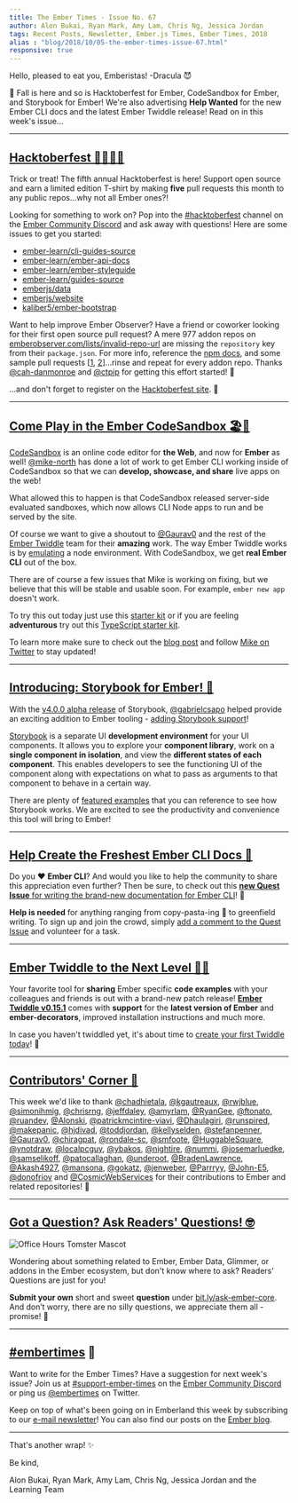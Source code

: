 ```yaml
---
title: The Ember Times - Issue No. 67
author: Alon Bukai, Ryan Mark, Amy Lam, Chris Ng, Jessica Jordan
tags: Recent Posts, Newsletter, Ember.js Times, Ember Times, 2018
alias : "blog/2018/10/05-the-ember-times-issue-67.html"
responsive: true
---
```


Hello, pleased to eat you, Emberistas! -Dracula 😈

🍂 Fall is here and so is Hacktoberfest for Ember, CodeSandbox for Ember, and Storybook for Ember! We're also advertising **Help Wanted** for the new Ember CLI docs and the latest Ember Twiddle release! Read on in this week's issue...

---

## [Hacktoberfest 🎃🍻👨‍💻](https://hacktoberfest.digitalocean.com/)

Trick or treat! The fifth annual Hacktoberfest is here! Support open source and earn a limited edition T-shirt by making **five** pull requests this month to any public repos...why not all Ember ones?!

Looking for something to work on? Pop into the [#hacktoberfest](https://discordapp.com/channels/480462759797063690/496453502298750988) channel on the [Ember Community Discord](https://discordapp.com/invite/zT3asNS) and ask away with questions! Here are some issues to get you started:

* [ember-learn/cli-guides-source](https://github.com/ember-learn/cli-guides-source/issues)
* [ember-learn/ember-api-docs](https://github.com/ember-learn/ember-api-docs/labels/hacktoberfest)
* [ember-learn/ember-styleguide](https://github.com/ember-learn/ember-styleguide/issues?q=is%3Aissue+is%3Aopen+label%3Ahacktoberfest)
* [ember-learn/guides-source](https://github.com/ember-learn/guides-source/issues?q=is%3Aopen+is%3Aissue+label%3Ahacktoberfest)
* [emberjs/data](https://github.com/emberjs/data/labels/Hacktoberfest)
* [emberjs/website](https://github.com/emberjs/website/issues?q=is%3Aissue+is%3Aopen+label%3Ahacktoberfest)
* [kaliber5/ember-bootstrap](https://github.com/kaliber5/ember-bootstrap/labels/Hacktoberfest)

Want to help improve Ember Observer? Have a friend or coworker looking for their first open source pull request? A mere 977 addon repos on [emberobserver.com/lists/invalid-repo-url](https://emberobserver.com/lists/invalid-repo-url) are missing the `repository` key from their `package.json`. For more info, reference the [npm docs](https://docs.npmjs.com/files/package.json#repository), and some sample pull requests [[1](https://github.com/Addepar/addepar-ember-toolbox/pull/29), [2](https://github.com/Duder-onomy/ember-fetch-jsonp/pull/45)]...rinse and repeat for every addon repo. Thanks [@cah-danmonroe](https://github.com/cah-danmonroe) and [@ctpip](https://github.com/ctcpip) for getting this effort started! 💯

...and don't forget to register on the [Hacktoberfest site](https://hacktoberfest.digitalocean.com/). 👻

---

## [Come Play in the Ember CodeSandbox 🏖️🏰](https://medium.com/@mikenorth/ember-community-meet-codesandbox-10a43076b3fa)

[CodeSandbox](https://codesandbox.io) is an online code editor for **the Web**, and now for **Ember** as well! [@mike-north](https://github.com/mike-north) has done a lot of work to get Ember CLI working inside of CodeSandbox so that we can **develop, showcase, and share** live apps on the web!

What allowed this to happen is that CodeSandbox released server-side evaluated sandboxes, which now allows CLI Node apps to run and be served by the site.

Of course we want to give a shoutout to [@Gaurav0](https://github.com/Gaurav0) and the rest of the [Ember Twiddle](https://ember-twiddle.com/) team for their **amazing** work. The way Ember Twiddle works is by [emulating](https://github.com/ember-cli/ember-twiddle/blob/ac116eb20d1e6c2152313f865159c443a9e2bd6f/app/services/ember-cli.js#L261-L295) a node environment. With CodeSandbox, we get **real Ember CLI** out of the box.

There are of course a few issues that Mike is working on fixing, but we believe that this will be stable and usable soon. For example, `ember new app` doesn't work.

To try this out today just use this [starter kit](https://codesandbox.io/s/github/mike-north/ember-new-output) or if you are feeling **adventurous** try out this [TypeScript starter kit](https://codesandbox.io/s/github/mike-north/ember-new-output/tree/typescript).

To learn more make sure to check out the [blog post](https://medium.com/@mikenorth/ember-community-meet-codesandbox-10a43076b3fa) and follow [Mike on Twitter](https://twitter.com/michaellnorth/status/1047231228020023296) to stay updated!

---

## [Introducing: Storybook for Ember! 📖](https://github.com/storybooks/storybook/pull/4237)

With the [v4.0.0 alpha release](https://github.com/storybooks/storybook/releases/tag/v4.0.0-alpha.24) of Storybook, [@gabrielcsapo](https://github.com/gabrielcsapo) helped provide an exciting addition to Ember tooling - [adding Storybook support](https://github.com/storybooks/storybook/pull/4237)!

[Storybook](https://github.com/storybooks/storybook) is a separate UI **development environment** for your UI components. It allows you to explore your **component library**, work on a **single component in isolation**, and view the **different states of each component**. This enables developers to see the functioning UI of the component along with expectations on what to pass as arguments to that component to behave in a certain way.

There are plenty of [featured examples](https://storybook.js.org/examples/) that you can reference to see how Storybook works. We are excited to see the productivity and convenience this tool will bring to Ember!

---

## [Help Create the Freshest Ember CLI Docs 🥒](https://github.com/ember-learn/cli-guides-source/issues/3)

Do you ❤️ **Ember CLI**? And would you like to help the community to share this appreciation even further?
Then be sure, to check out this [**new Quest Issue** for writing the brand-new documentation for Ember CLI](https://github.com/ember-learn/cli-guides-source/issues/3)! 💛

**Help is needed** for anything ranging from copy-pasta-ing 🍝 to greenfield writing. To sign up and join the crowd, simply [add a comment to the Quest Issue](https://github.com/ember-learn/cli-guides-source/issues/3) and volunteer for a task.

---

## [Ember Twiddle to the Next Level 🐹🎢](https://ember-twiddle.com/)

Your favorite tool for **sharing** Ember specific **code examples** with your colleagues and friends is out with a brand-new patch release! [**Ember Twiddle v0.15.1**](https://github.com/ember-cli/ember-twiddle/releases/tag/v0.15.1) comes with **support** for the **latest version of Ember** and **ember-decorators**, improved installation instructions and much more.

In case you haven't twiddled yet, it's about time to [create your first Twiddle today](https://ember-twiddle.com/)! 📝

---

## [Contributors' Corner 👏](https://guides.emberjs.com/release/contributing/repositories/)

<p>This week we'd like to thank <a href="https://github.com/chadhietala" target="gh-user">@chadhietala</a>, <a href="https://github.com/kgautreaux" target="gh-user">@kgautreaux</a>, <a href="https://github.com/rwjblue" target="gh-user">@rwjblue</a>, <a href="https://github.com/simonihmig" target="gh-user">@simonihmig</a>, <a href="https://github.com/chrisrng" target="gh-user">@chrisrng</a>, <a href="https://github.com/jeffdaley" target="gh-user">@jeffdaley</a>, <a href="https://github.com/amyrlam" target="gh-user">@amyrlam</a>, <a href="https://github.com/RyanGee" target="gh-user">@RyanGee</a>, <a href="https://github.com/ftonato" target="gh-user">@ftonato</a>, <a href="https://github.com/ruandev" target="gh-user">@ruandev</a>, <a href="https://github.com/Alonski" target="gh-user">@Alonski</a>, <a href="https://github.com/patrickmcintire-viavi" target="gh-user">@patrickmcintire-viavi</a>, <a href="https://github.com/Dhaulagiri" target="gh-user">@Dhaulagiri</a>, <a href="https://github.com/runspired" target="gh-user">@runspired</a>, <a href="https://github.com/makepanic" target="gh-user">@makepanic</a>, <a href="https://github.com/hjdivad" target="gh-user">@hjdivad</a>, <a href="https://github.com/toddjordan" target="gh-user">@toddjordan</a>, <a href="https://github.com/kellyselden" target="gh-user">@kellyselden</a>, <a href="https://github.com/stefanpenner" target="gh-user">@stefanpenner</a>, <a href="https://github.com/Gaurav0" target="gh-user">@Gaurav0</a>, <a href="https://github.com/chiragpat" target="gh-user">@chiragpat</a>, <a href="https://github.com/rondale-sc" target="gh-user">@rondale-sc</a>, <a href="https://github.com/smfoote" target="gh-user">@smfoote</a>, <a href="https://github.com/HuggableSquare" target="gh-user">@HuggableSquare</a>, <a href="https://github.com/ynotdraw" target="gh-user">@ynotdraw</a>, <a href="https://github.com/localpcguy" target="gh-user">@localpcguy</a>, <a href="https://github.com/ybakos" target="gh-user">@ybakos</a>, <a href="https://github.com/nightire" target="gh-user">@nightire</a>, <a href="https://github.com/nummi" target="gh-user">@nummi</a>, <a href="https://github.com/josemarluedke" target="gh-user">@josemarluedke</a>, <a href="https://github.com/samselikoff" target="gh-user">@samselikoff</a>, <a href="https://github.com/patocallaghan" target="gh-user">@patocallaghan</a>, <a href="https://github.com/underoot" target="gh-user">@underoot</a>, <a href="https://github.com/BradenLawrence" target="gh-user">@BradenLawrence</a>, <a href="https://github.com/Akash4927" target="gh-user">@Akash4927</a>, <a href="https://github.com/mansona" target="gh-user">@mansona</a>, <a href="https://github.com/gokatz" target="gh-user">@gokatz</a>, <a href="https://github.com/jenweber" target="gh-user">@jenweber</a>, <a href="https://github.com/Parrryy" target="gh-user">@Parrryy</a>, <a href="https://github.com/John-E5" target="gh-user">@John-E5</a>, <a href="https://github.com/donofriov" target="gh-user">@donofriov</a> and <a href="https://github.com/CosmicWebServices" target="gh-user">@CosmicWebServices</a> for their contributions to Ember and related repositories! 💖</p>

---

## [Got a Question? Ask Readers' Questions! 🤓](https://docs.google.com/forms/d/e/1FAIpQLScqu7Lw_9cIkRtAiXKitgkAo4xX_pV1pdCfMJgIr6Py1V-9Og/viewform)

<div class="blog-row">
  <img class="float-right small transparent padded" alt="Office Hours Tomster Mascot" title="Readers' Questions" src="/images/tomsters/officehours.png" />

  <p>Wondering about something related to Ember, Ember Data, Glimmer, or addons in the Ember ecosystem, but don't know where to ask? Readers’ Questions are just for you!</p>

<p><strong>Submit your own</strong> short and sweet <strong>question</strong> under <a href="https://bit.ly/ask-ember-core" target="rq">bit.ly/ask-ember-core</a>. And don’t worry, there are no silly questions, we appreciate them all - promise! 🤞</p>

</div>

---

## [#embertimes](https://emberjs.com/blog/tags/newsletter.html) 📰

Want to write for the Ember Times? Have a suggestion for next week's issue? Join us at [#support-ember-times](https://discordapp.com/channels/480462759797063690/485450546887786506) on the [Ember Community Discord](https://discordapp.com/invite/zT3asNS) or ping us [@embertimes](https://twitter.com/embertimes) on Twitter.

Keep on top of what's been going on in Emberland this week by subscribing to our [e-mail newsletter](https://the-emberjs-times.ongoodbits.com/)! You can also find our posts on the [Ember blog](https://emberjs.com/blog/tags/newsletter.html).

---


That's another wrap! ✨

Be kind,

Alon Bukai, Ryan Mark, Amy Lam, Chris Ng, Jessica Jordan and the Learning Team
